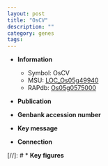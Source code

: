 ```yaml
---
layout: post
title: "OsCV"
description: ""
category: genes
tags: 
---
```


* **Information**  
    + Symbol: OsCV  
    + MSU: [LOC_Os05g49940](http://rice.uga.edu/cgi-bin/ORF_infopage.cgi?orf=LOC_Os05g49940)  
    + RAPdb: [Os05g0575000](http://rapdb.dna.affrc.go.jp/viewer/gbrowse_details/irgsp1?name=Os05g0575000)  

* **Publication**  

* **Genbank accession number**  

* **Key message**  

* **Connection**  

[//]: # * **Key figures**  


